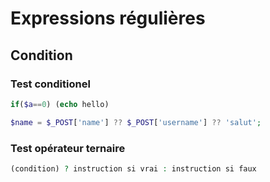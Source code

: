 # Expressions régulières

## Condition

### Test conditionel

```php
if($a==0) (echo hello)
```

```php
$name = $_POST['name'] ?? $_POST['username'] ?? 'salut';
```

### Test opérateur ternaire

```php
(condition) ? instruction si vrai : instruction si faux
```
